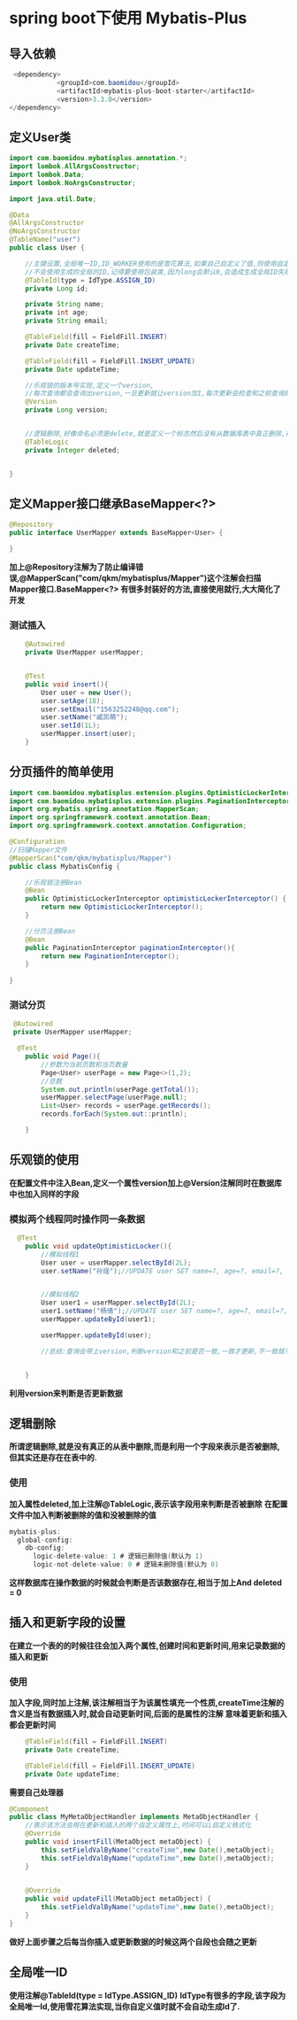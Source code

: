 # spring boot下使用 Mybatis-Plus
## 导入依赖
```java
 <dependency>
            <groupId>com.baomidou</groupId>
            <artifactId>mybatis-plus-boot-starter</artifactId>
            <version>3.3.0</version>
</dependency>
```
## 定义User类
```java
import com.baomidou.mybatisplus.annotation.*;
import lombok.AllArgsConstructor;
import lombok.Data;
import lombok.NoArgsConstructor;

import java.util.Date;

@Data
@AllArgsConstructor
@NoArgsConstructor
@TableName("user")
public class User {

    //主键设置,全局唯一ID,ID_WORKER使用的是雪花算法,如果自己自定义了值,则使用自定义的值
    //不会使用生成的全局的ID,记得要使用包装类,因为long会默认0,会造成生成全局ID失败
    @TableId(type = IdType.ASSIGN_ID)
    private Long id;

    private String name;
    private int age;
    private String email;

    @TableField(fill = FieldFill.INSERT)
    private Date createTime;

    @TableField(fill = FieldFill.INSERT_UPDATE)
    private Date updateTime;

    //乐观锁的版本号实现,定义一个version,
    //每次查询都会查询出version,一旦更新就让version加1,每次更新会检查和之前查询的version和是否一致
    @Version
    private Long version;


    //逻辑删除,好像命名必须是delete,就是定义一个标志然后没有从数据库表中真正删除,在查询的时候判断一下就行,要在配置文件中配置,默认0没有删除,1是删除了
    @TableLogic
    private Integer deleted;


}

```
## 定义Mapper接口继承BaseMapper<?>
```java
@Repository
public interface UserMapper extends BaseMapper<User> {

}
```
**加上@Repository注解为了防止编译错误,@MapperScan("com/qkm/mybatisplus/Mapper")这个注解会扫描Mapper接口.BaseMapper<?>
有很多封装好的方法,直接使用就行,大大简化了开发**
### 测试插入
```java
    @Autowired
    private UserMapper userMapper;


    @Test
    public void insert(){
        User user = new User();
        user.setAge(18);
        user.setEmail("1563252248@qq.com");
        user.setName("戚凯萌");
        user.setId(1L);
        userMapper.insert(user);
    }
```
## 分页插件的简单使用
```java
import com.baomidou.mybatisplus.extension.plugins.OptimisticLockerInterceptor;
import com.baomidou.mybatisplus.extension.plugins.PaginationInterceptor;
import org.mybatis.spring.annotation.MapperScan;
import org.springframework.context.annotation.Bean;
import org.springframework.context.annotation.Configuration;

@Configuration
//扫描Mapper文件
@MapperScan("com/qkm/mybatisplus/Mapper")
public class MybatisConfig {

    //乐观锁注册Bean
    @Bean
    public OptimisticLockerInterceptor optimisticLockerInterceptor() {
        return new OptimisticLockerInterceptor();
    }

    //分页注册Bean
    @Bean
    public PaginationInterceptor paginationInterceptor(){
        return new PaginationInterceptor();
    }
    
}

```
### 测试分页
```java
 @Autowired
 private UserMapper userMapper;

  @Test
    public void Page(){
        //参数为当前页数和当页数量
        Page<User> userPage = new Page<>(1,2);
        //总数
        System.out.println(userPage.getTotal());
        userMapper.selectPage(userPage,null);
        List<User> records = userPage.getRecords();
        records.forEach(System.out::println);

    }
```
## 乐观锁的使用
**在配置文件中注入Bean,定义一个属性version加上@Version注解同时在数据库中也加入同样的字段**
### 模拟两个线程同时操作同一条数据
```java
  @Test
    public void updateOptimisticLocker(){
        //模拟线程1
        User user = userMapper.selectById(2L);
        user.setName("孙瑶");//UPDATE user SET name=?, age=?, email=?, update_time=?, version=? WHERE id=? AND version=?


        //模拟线程2
        User user1 = userMapper.selectById(2L);
        user1.setName("杨倩");//UPDATE user SET name=?, age=?, email=?, update_time=?, version=? WHERE id=? AND version=?
        userMapper.updateById(user1);

        userMapper.updateById(user);

        //总结:查询会带上version,判断version和之前是否一致,一致才更新,不一致就不更新,所以user就不能被更新


    }
```
**利用version来判断是否更新数据**
## 逻辑删除
**所谓逻辑删除,就是没有真正的从表中删除,而是利用一个字段来表示是否被删除,但其实还是存在在表中的.**
### 使用
**加入属性deleted,加上注解@TableLogic,表示该字段用来判断是否被删除**
**在配置文件中加入判断被删除的值和没被删除的值**
```java
mybatis-plus:
  global-config:
    db-config:
      logic-delete-value: 1 # 逻辑已删除值(默认为 1)
      logic-not-delete-value: 0 # 逻辑未删除值(默认为 0)
```
**这样数据库在操作数据的时候就会判断是否该数据存在,相当于加上And deleted = 0**
## 插入和更新字段的设置
**在建立一个表的的时候往往会加入两个属性,创建时间和更新时间,用来记录数据的插入和更新**
### 使用
**加入字段,同时加上注解,该注解相当于为该属性填充一个性质,createTime注解的含义是当有数据插入时,就会自动更新时间,后面的是属性的注解
意味着更新和插入都会更新时间**
```java
    @TableField(fill = FieldFill.INSERT)
    private Date createTime;

    @TableField(fill = FieldFill.INSERT_UPDATE)
    private Date updateTime;
```
**需要自己处理器**
```java
@Component
public class MyMetaObjectHandler implements MetaObjectHandler {
    //表示该方法会用在更新和插入的两个自定义属性上,时间可以i自定义格式化
    @Override
    public void insertFill(MetaObject metaObject) {
        this.setFieldValByName("createTime",new Date(),metaObject);
        this.setFieldValByName("updateTime",new Date(),metaObject);
    }

    
    @Override
    public void updateFill(MetaObject metaObject) {
        this.setFieldValByName("updateTime",new Date(),metaObject);
    }
}

```
**做好上面步骤之后每当你插入或更新数据的时候这两个自段也会随之更新**
## 全局唯一ID
**使用注解@TableId(type = IdType.ASSIGN_ID)**
**IdType有很多的字段,该字段为全局唯一Id,使用雪花算法实现,当你自定义值时就不会自动生成Id了.**


